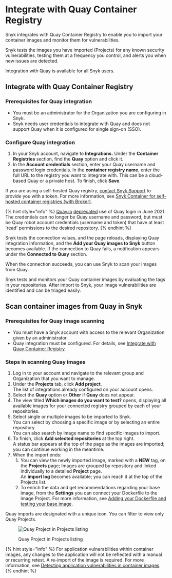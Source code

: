# Integrate with Quay Container Registry

Snyk integrates with Quay Container Registry to enable you to import your container images and monitor them for vulnerabilities.

Snyk tests the images you have imported (Projects) for any known security vulnerabilities, testing them at a frequency you control, and alerts you when new issues are detected.

Integration with Quay is available for all Snyk users.

## Integrate with Quay Container Registry

### Prerequisites for Quay integration

* You must be an administrator for the Organization you are configuring in Snyk.
* Snyk needs user credentials to integrate with Quay and does not support Quay when it is configured for single sign-on (SSO).

### **Configure Quay integration**

1. In your Snyk account, navigate to **Integrations.** Under the **Container Registries** section, find the **Quay** option and click it.
2. In the **Account credentials** section, enter your Quay username and password login credentials. In the **container registry name**, enter the full URL to the registry you want to integrate with. This can be a cloud-based Quay or a private host. To finish, click **Save**.

If you are using a self-hosted Quay registry, [contact Snyk Support](https://support.snyk.io/hc/en-us/requests/new) to provide you with a token. For more information, see [Snyk Container for self-hosted container registries (with Broker)](../../../enterprise-setup/snyk-broker/snyk-broker-container-registry-agent/integrate-with-self-hosted-container-registries-broker.md).

{% hint style="info" %}
[Quay.io](http://quay.io) [deprecated](https://access.redhat.com/articles/5925591) use of Quay login in June 2021. The credentials can no longer be Quay username and password, but must be Quay robot account credentials (username and token) that have at least 'read' permissions to the desired repository.
{% endhint %}

Snyk tests the connection values, and the page reloads, displaying Quay integration information, and the **Add your Quay images to Snyk** button becomes available. If the connection to Quay fails, a notification appears under the **Connected to Quay** section.

When the connection succeeds, you can use Snyk to scan your images from Quay.

Snyk tests and monitors your Quay container images by evaluating the tags in your repositories. After import to Snyk, your image vulnerabilities are identified and can be triaged easily.

## Scan container images from Quay in Snyk

### **Prerequisites** for Quay image scanning

* You must have a Snyk account with access to the relevant Organization given by an administrator.
* Quay integration must be configured. For details, see [Integrate with Quay Container Registry](integrate-with-quay-container-registry.md#integrate-with-quay-container-registry).

### **Steps in scanning Quay images**

1. Log in to your account and navigate to the relevant group and Organization that you want to manage.
2. Under the **Projects** tab, click **Add project**.\
   The list of integrations already configured on your account opens.
3. Select the **Quay** option or **Other** if **Quay** does not appear.
4. The view titled **Which images do you want to test?** opens, displaying all available images for your connected registry grouped by each of your repositories.
5. Select single or multiple images to be imported to Snyk.\
   You can select by choosing a specific image or by selecting an entire repository.\
   You can also search by image name to find specific images to import.
6. To finish, click **Add selected repositories** at the top right.\
   A status bar appears at the top of the page as the images are imported; you can continue working in the meantime.
7. When the import ends:
   1. You can view the newly imported image, marked with a **NEW** tag, on the **Projects** page; Images are grouped by repository and linked individually to a detailed **Project** page.\
      An **import log** becomes available; you can reach it at the top of the Projects list.
   2. To enrich the data and get recommendations regarding your base image, from the **Settings** you can connect your Dockerfile to the image Project. For more information, see [Adding your Dockerfile and testing your base image](../scan-your-dockerfile/detect-vulnerable-base-images-from-your-dockerfile.md).

Quay imports are designated with a unique icon. You can filter to view only Quay Projects.

<figure><img src="../../../.gitbook/assets/mceclip1-11-.png" alt="Quay Project in Projects listing"><figcaption><p>Quay Project in Projects listing</p></figcaption></figure>

{% hint style="info" %}
For application vulnerabilities within container images, any changes to the application will not be reflected with a manual or recurring retest. A re-import of the image is required. For more information, see [Detecting application vulnerabilities in container images](../use-snyk-container/detect-application-vulnerabilities-in-container-images.md).
{% endhint %}
